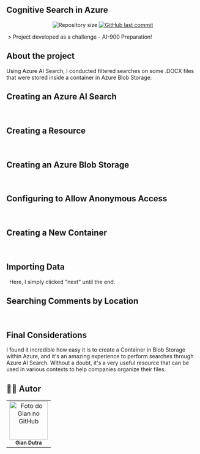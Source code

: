 ## Cognitive Search in Azure




<p align="center">
  <img alt="Repository size" src="https://img.shields.io/github/repo-size/GianDutra/Azure-Cognitive-Search">

   <a href="https://github.com/GianDutra/Azure-Cognitive-Search/commits/master">
    <img alt="GitHub last commit" src="https://img.shields.io/github/last-commit/GianDutra/Azure-Cognitive-Search">
  </a>
  
</p>
<img src="./images/26.png" alt="" title="Azure-Cognitive-Search">
> Project developed as a challenge - AI-900 Preparation!

## About the project

Using Azure AI Search, I conducted filtered searches on some .DOCX files that were stored inside a container in Azure Blob Storage.
  
## **Creating an Azure AI Search**



<img src="./images/2.png" alt="">
<img src="./images/3.png" alt="">

## **Creating a Resource**


<img src="./images/4.png" alt="">
<img src="./images/5.png" alt="">
<img src="./images/6.png" alt="">

## **Creating an Azure Blob Storage**

<img src="./images/7.png" alt="">
<img src="./images/8.png" alt="">
<img src="./images/9.png" alt="">
<img src="./images/10.png" alt="">

## **Configuring to Allow Anonymous Access**

<img src="./images/11.png" alt="">
<img src="./images/12.png" alt="">
<img src="./images/13.png" alt="">

## **Creating a New Container**

<img src="./images/14.png" alt="">
<img src="./images/15.png" alt="">
<img src="./images/16.png" alt="">
<img src="./images/17.png" alt="">
<img src="./images/18.png" alt="">

## **Importing Data**


<img src="./images/19.png" alt="">
<img src="./images/20.png" alt="">
Here, I simply clicked "next" until the end.
<img src="./images/21.png" alt="">
<img src="./images/22.png" alt="">

## **Searching Comments by Location**  

<img src="./images/23.png" alt="">
<img src="./images/25.png" alt="">
<img src="./images/26.png" alt="">


## Final Considerations
I found it incredible how easy it is to create a Container in Blob Storage within Azure, and it's an amazing experience to perform searches through Azure AI Search. Without a doubt, it's a very useful resource that can be used in various contexts to help companies organize their files.

## 👨‍💼 Autor

<table>
  <tr>
    <td align="center">
      <a href="#">
        <img src="https://github.com/GianDutra.png" width="100px;" alt="Foto do Gian no GitHub"/><br>
        <sub>
          <b>Gian Dutra</b>
        </sub>
      </a>
    </td>
  </tr>
</table>
